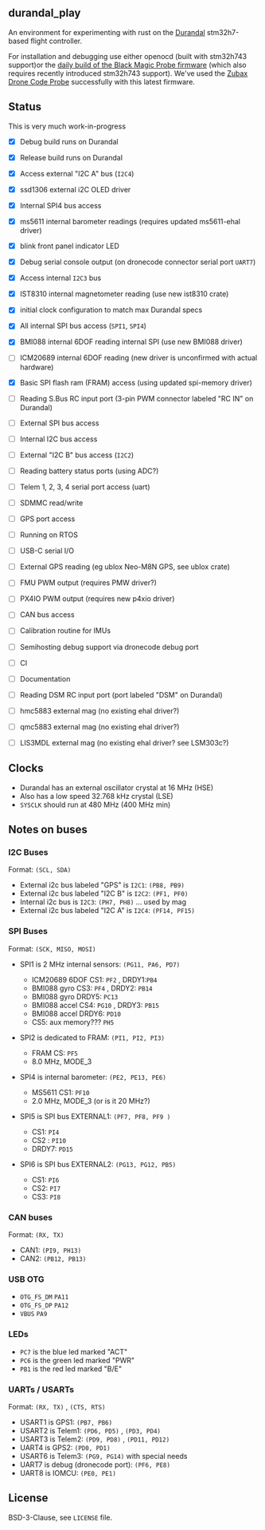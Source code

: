 ## durandal_play 

An environment for experimenting with rust on 
the [Durandal](https://shop.holybro.com/c/durandal_0505)
 stm32h7-based flight controller.

For installation and debugging use either 
openocd (built with stm32h743 support)or the 
[daily build of the Black Magic Probe firmware](https://github.com/blacksphere/blackmagic/wiki/Upgrading-Firmware)
(which also requires recently introduced stm32h743 support).
We've used the 
[Zubax Drone Code Probe](https://kb.zubax.com/display/MAINKB/Dronecode+Probe+documentation)
successfully with this latest firmware.



## Status

This is very much work-in-progress

- [x] Debug build runs on Durandal
- [x] Release build runs on Durandal
- [x] Access external "I2C A" bus (`I2C4`)
- [x] ssd1306 external i2C OLED driver 
- [x] Internal SPI4 bus access
- [x] ms5611 internal barometer readings (requires updated ms5611-ehal driver)
- [x] blink front panel indicator LED
- [x] Debug serial console output (on dronecode connector serial port `UART7`)
- [x] Access internal `I2C3` bus
- [x] IST8310 internal magnetometer reading (use new ist8310 crate)
- [x] initial clock configuration to match max Durandal specs
- [x] All internal SPI bus access (`SPI1`, `SPI4`)
- [x] BMI088 internal 6DOF reading internal SPI (use new BMI088 driver)
- [ ] ICM20689 internal 6DOF reading (new driver is unconfirmed with actual hardware)
- [x] Basic SPI flash ram (FRAM) access (using updated spi-memory driver)
- [ ] Reading S.Bus RC input port (3-pin PWM connector labeled "RC IN" on Durandal)
- [ ] External SPI bus access
- [ ] Internal I2C bus access
- [ ] External "I2C B" bus access (`I2C2`)
- [ ] Reading battery status ports (using ADC?)
- [ ] Telem 1, 2, 3, 4 serial port access (uart)
- [ ] SDMMC read/write
- [ ] GPS port access
- [ ] Running on RTOS
- [ ] USB-C serial I/O
- [ ] External GPS reading (eg ublox Neo-M8N GPS, see ublox crate)
- [ ] FMU PWM output (requires PMW driver?)
- [ ] PX4IO PWM output (requires new p4xio driver)
- [ ] CAN bus access
- [ ] Calibration routine for IMUs
- [ ] Semihosting debug support via dronecode debug port
- [ ] CI
- [ ] Documentation
- [ ] Reading DSM RC input port (port labeled "DSM" on Durandal)
- [ ] hmc5883 external mag (no existing ehal driver?)
- [ ] qmc5883 external mag (no existing ehal driver?)
- [ ] LIS3MDL external mag (no existing ehal driver? see LSM303c?)


## Clocks
- Durandal has an external oscillator crystal at 16 MHz (HSE)
- Also has a low speed 32.768 kHz crystal (LSE)
- `SYSCLK` should run at 480 MHz (400 MHz min)

## Notes on buses
###  I2C Buses
Format: `(SCL, SDA)`
- External i2c bus labeled "GPS" is `I2C1`: `(PB8, PB9)`
- External i2c bus labeled "I2C B" is  `I2C2`: `(PF1, PF0)`
- Internal i2c bus is `I2C3`: `(PH7, PH8)` ... used by mag
- External i2c bus labeled "I2C A" is `I2C4`: `(PF14, PF15)`

### SPI Buses
Format:  `(SCK, MISO, MOSI)` 
- SPI1 is 2 MHz internal sensors: `(PG11, PA6, PD7)`
  - ICM20689 6DOF CS1: `PF2` , DRDY1:`PB4`  
  - BMI088 gyro CS3: `PF4` , DRDY2: `PB14` 
  - BMI088 gyro DRDY5: `PC13` 
  - BMI088 accel CS4:  `PG10` , DRDY3: `PB15`
  - BMI088 accel DRDY6: `PD10`
  - CS5: aux memory??? `PH5`

- SPI2 is dedicated to FRAM: `(PI1, PI2, PI3)`
  - FRAM CS: `PF5` 
  - 8.0 MHz, MODE_3 

- SPI4 is internal barometer:  `(PE2, PE13, PE6)`
  - MS5611 CS1: `PF10` 
  - 2.0 MHz, MODE_3  (or is it 20 MHz?)
      
- SPI5 is SPI bus EXTERNAL1: `(PF7, PF8, PF9 )`
  - CS1: `PI4`
  - CS2 : `PI10` 
  - DRDY7: `PD15`
  
- SPI6 is SPI bus EXTERNAL2: `(PG13, PG12, PB5)`
  - CS1: `PI6`
  - CS2: `PI7`
  - CS3: `PI8`


### CAN buses
Format: `(RX, TX)`
- CAN1: `(PI9, PH13)`
- CAN2: `(PB12, PB13)`

### USB OTG
- `OTG_FS_DM` `PA11`
- `OTG_FS_DP` `PA12`
- `VBUS` `PA9`

### LEDs
- `PC7` is the blue led marked "ACT"
- `PC6` is the green led marked "PWR"
- `PB1` is the red led marked "B/E"

### UARTs / USARTs
Format: `(RX, TX)` , `(CTS, RTS)`

- USART1 is GPS1: `(PB7, PB6)`
- USART2 is Telem1: `(PD6, PD5)` , `(PD3, PD4)`
- USART3 is Telem2: `(PD9, PD8)` , `(PD11, PD12)`
- UART4 is GPS2: `(PD0, PD1)` 
- USART6 is Telem3: `(PG9, PG14)` with special needs
- UART7 is debug (dronecode port): `(PF6, PE8)`
- UART8 is IOMCU: `(PE0, PE1)`


## License

BSD-3-Clause, see `LICENSE` file. 